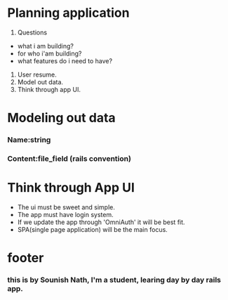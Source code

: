 # Planning application
 1. Questions
- what i am building?
- for who i'am building?
- what features do i need to have?
1. User resume.
2. Model out data.
3. Think through app UI.  

# Modeling out data
### Name:string
### Content:file_field (rails convention)

# Think through App UI
- The ui must be sweet and simple.
- The app must have login system.
- If we update the app through 'OmniAuth' it will be best fit.
- SPA(single page application) will be the main focus.

# footer
### this is by Sounish Nath, I'm a student, learing day by day rails app.

    